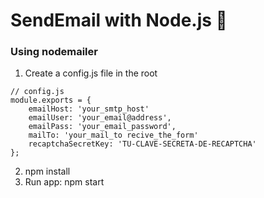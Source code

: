 # SendEmail with Node.js 📨
### Using nodemailer

1. Create a config.js file in the root 
```
// config.js
module.exports = {
    emailHost: 'your_smtp_host'
    emailUser: 'your_email@address',
    emailPass: 'your_email_password',
    mailTo: 'your_mail_to recive_the_form'
    recaptchaSecretKey: 'TU-CLAVE-SECRETA-DE-RECAPTCHA'
};
```
2. npm install
3. Run app: npm start

